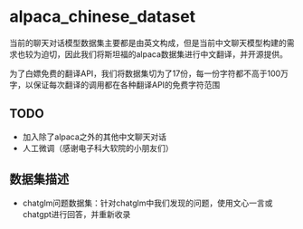<!--
 * @Author: liubeiming
 * @Date: 2023-03-21 10:12:22
-->
# alpaca_chinese_dataset

当前的聊天对话模型数据集主要都是由英文构成，但是当前中文聊天模型构建的需求也较为迫切，因此我们将斯坦福的alpaca数据集进行中文翻译，并开源提供。

为了白嫖免费的翻译API，我们将数据集切为了17份，每一份字符都不高于100万字，以保证每次翻译的调用都在各种翻译API的免费字符范围

## TODO

- 加入除了alpaca之外的其他中文聊天对话
- 人工微调（感谢电子科大软院的小朋友们）

## 数据集描述
- chatglm问题数据集：针对chatglm中我们发现的问题，使用文心一言或chatgpt进行回答，并重新收录
